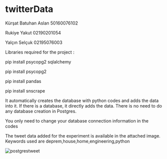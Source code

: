 # twitterData

Kürşat Batuhan Aslan 50160076102

Rukiye Yakut 02190201054

Yalçın Selçuk 02195076003

Libraries required for the project :

pip install psycopg2 sqlalchemy

pip install psycopg2

pip install pandas

pip install snscrape

It automatically creates the database with python codes and adds the data into it. If there is a database, it directly adds the data. There is no need to do any database creation in Postgres.

You only need to change your database connection information in the codes


The tweet data added for the experiment is available in the attached image. Keywords used are deprem,house,home,engineering,python

![postgrestweet](https://user-images.githubusercontent.com/75034756/195929296-45198a88-38ba-4e0c-b64f-d76a8252a608.PNG)
